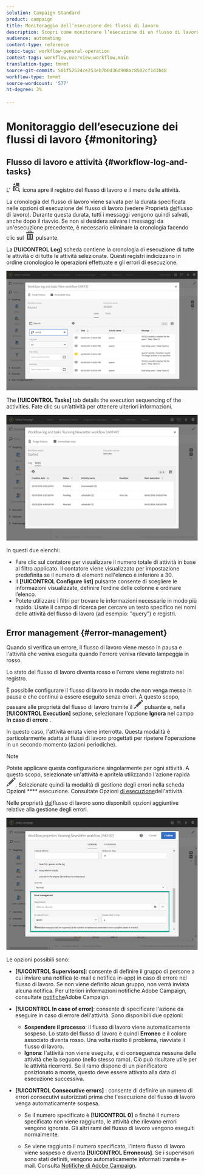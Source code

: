 ```yaml
---
solution: Campaign Standard
product: campaign
title: Monitoraggio dell’esecuzione dei flussi di lavoro
description: Scopri come monitorare l’esecuzione di un flusso di lavoro.
audience: automating
content-type: reference
topic-tags: workflow-general-operation
context-tags: workflow,overview;workflow,main
translation-type: tm+mt
source-git-commit: 501f52624ce253eb7b0d36d908ac8502cf1d3b48
workflow-type: tm+mt
source-wordcount: '577'
ht-degree: 3%

---
```



# Monitoraggio dell’esecuzione dei flussi di lavoro {#monitoring}

## Flusso di lavoro e attività {#workflow-log-and-tasks}

L&#39; ![](assets/printpreview_darkgrey-24px.png) icona apre il registro del flusso di lavoro e il menu delle attività.

La cronologia del flusso di lavoro viene salvata per la durata specificata nelle opzioni di esecuzione del flusso di lavoro (vedere Proprietà [del](../../automating/using/managing-execution-options.md)flusso di lavoro). Durante questa durata, tutti i messaggi vengono quindi salvati, anche dopo il riavvio. Se non si desidera salvare i messaggi da un&#39;esecuzione precedente, è necessario eliminare la cronologia facendo clic sul ![](assets/delete_darkgrey-24px.png) pulsante.

La **[!UICONTROL Log]** scheda contiene la cronologia di esecuzione di tutte le attività o di tutte le attività selezionate. Questi registri indicizzano in ordine cronologico le operazioni effettuate e gli errori di esecuzione.

![](assets/wkf_execution_4.png)

The **[!UICONTROL Tasks]** tab details the execution sequencing of the activities. Fate clic su un’attività per ottenere ulteriori informazioni.

![](assets/wkf_execution_5.png)

In questi due elenchi:

* Fare clic sul contatore per visualizzare il numero totale di attività in base al filtro applicato. Il contatore viene visualizzato per impostazione predefinita se il numero di elementi nell&#39;elenco è inferiore a 30.
* Il **[!UICONTROL Configure list]** pulsante consente di scegliere le informazioni visualizzate, definire l’ordine delle colonne e ordinare l’elenco.
* Potete utilizzare i filtri per trovare le informazioni necessarie in modo più rapido. Usate il campo di ricerca per cercare un testo specifico nei nomi delle attività del flusso di lavoro (ad esempio: &quot;query&quot;) e registri.

## Error management {#error-management}

Quando si verifica un errore, il flusso di lavoro viene messo in pausa e l&#39;attività che veniva eseguita quando l&#39;errore veniva rilevato lampeggia in rosso.

Lo stato del flusso di lavoro diventa rosso e l’errore viene registrato nel registro.

È possibile configurare il flusso di lavoro in modo che non venga messo in pausa e che continui a essere eseguito senza errori. A questo scopo, passare alle proprietà del flusso di lavoro tramite il ![](assets/edit_darkgrey-24px.png) pulsante e, nella **[!UICONTROL Execution]** sezione, selezionare l&#39;opzione **Ignora** nel campo **In caso di errore** .

In questo caso, l&#39;attività errata viene interrotta. Questa modalità è particolarmente adatta ai flussi di lavoro progettati per ripetere l&#39;operazione in un secondo momento (azioni periodiche).

>[!NOTE]
>
>Potete applicare questa configurazione singolarmente per ogni attività. A questo scopo, selezionate un&#39;attività e apritela utilizzando l&#39;azione rapida ![](assets/edit_darkgrey-24px.png). Selezionate quindi la modalità di gestione degli errori nella scheda Opzioni **** esecuzione. Consultate Opzioni [di esecuzione](../../automating/using/activity-properties.md)dell&#39;attività.

Nelle proprietà [del](../../automating/using/managing-execution-options.md)flusso di lavoro sono disponibili opzioni aggiuntive relative alla gestione degli errori.

![](assets/wkf_execution_error.png)

Le opzioni possibili sono:

* **[!UICONTROL Supervisors]**: consente di definire il gruppo di persone a cui inviare una notifica (e-mail e notifica in-app) in caso di errore nel flusso di lavoro. Se non viene definito alcun gruppo, non verrà inviata alcuna notifica. Per ulteriori informazioni  notifiche Adobe Campaign, consultate [notifiche](../../administration/using/sending-internal-notifications.md)Adobe Campaign.

* **[!UICONTROL In case of error]**: consente di specificare l&#39;azione da eseguire in caso di errore dell&#39;attività. Sono disponibili due opzioni:

   * **Sospendere il processo**: il flusso di lavoro viene automaticamente sospeso. Lo stato del flusso di lavoro è quindi **Erroneo** e il colore associato diventa rosso. Una volta risolto il problema, riavviate il flusso di lavoro.
   * **Ignora**: l&#39;attività non viene eseguita, e di conseguenza nessuna delle attività che la seguono (nello stesso ramo). Ciò può risultare utile per le attività ricorrenti. Se il ramo dispone di un pianificatore posizionato a monte, questo deve essere attivato alla data di esecuzione successiva.

* **[!UICONTROL Consecutive errors]** : consente di definire un numero di errori consecutivi autorizzati prima che l&#39;esecuzione del flusso di lavoro venga automaticamente sospesa.

   * Se il numero specificato è **[!UICONTROL 0]** o finché il numero specificato non viene raggiunto, le attività che rilevano errori vengono ignorate. Gli altri rami del flusso di lavoro vengono eseguiti normalmente.

   * Se viene raggiunto il numero specificato, l&#39;intero flusso di lavoro viene sospeso e diventa **[!UICONTROL Erroneous]**. Se i supervisori sono stati definiti, vengono automaticamente informati tramite e-mail. Consulta [Notifiche di Adobe Campaign](../../administration/using/sending-internal-notifications.md).
